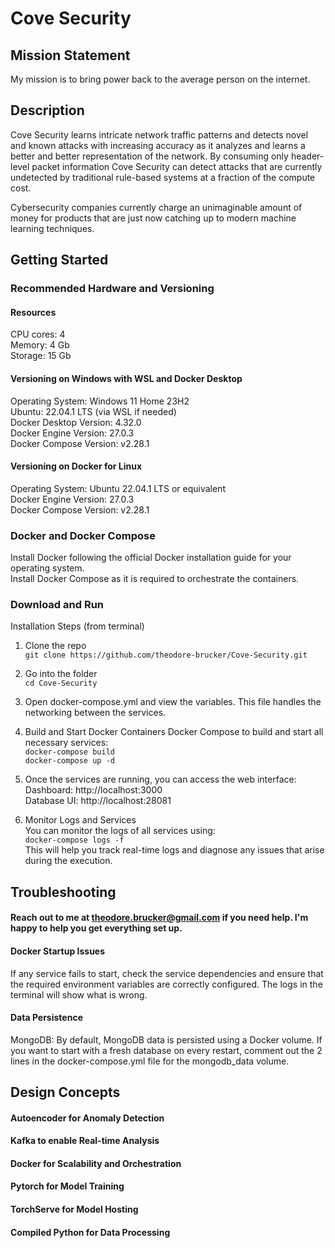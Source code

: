 # Cove Security

## Mission Statement

My mission is to bring power back to the average person on the internet.

## Description
Cove Security learns intricate network traffic patterns and detects novel and known attacks with increasing accuracy as it analyzes and learns a better and better representation of the network. By consuming only header-level packet information Cove Security can detect attacks that are currently undetected by traditional rule-based systems at a fraction of the compute cost.  

Cybersecurity companies currently charge an unimaginable amount of money for products that are just now catching up to modern machine learning techniques.

## Getting Started
### Recommended Hardware and Versioning

#### Resources  
CPU cores: 4  
Memory: 4 Gb  
Storage: 15 Gb

#### Versioning on Windows with WSL and Docker Desktop
Operating System: Windows 11 Home 23H2  
Ubuntu: 22.04.1 LTS (via WSL if needed)  
Docker Desktop Version: 4.32.0  
Docker Engine Version: 27.0.3  
Docker Compose Version: v2.28.1

#### Versioning on Docker for Linux
Operating System: Ubuntu 22.04.1 LTS or equivalent  
Docker Engine Version: 27.0.3  
Docker Compose Version: v2.28.1

### Docker and Docker Compose
Install Docker following the official Docker installation guide for your operating system.  
Install Docker Compose as it is required to orchestrate the containers.

### Download and Run
Installation Steps (from terminal)
1. Clone the repo  
   ```git clone https://github.com/theodore-brucker/Cove-Security.git```
2. Go into the folder  
   ```cd Cove-Security```
3. Open docker-compose.yml and view the variables. This file handles the networking between the services.
4. Build and Start Docker Containers
Docker Compose to build and start all necessary services:  
```docker-compose build```  
```docker-compose up -d```  

5. Once the services are running, you can access the web interface:  
Dashboard: http://localhost:3000  
Database UI: http://localhost:28081

6. Monitor Logs and Services  
You can monitor the logs of all services using:  
```docker-compose logs -f```  
This will help you track real-time logs and diagnose any issues that arise during the execution.

## Troubleshooting

#### Reach out to me at theodore.brucker@gmail.com if you need help. I'm happy to help you get everything set up.

#### Docker Startup Issues  
If any service fails to start, check the service dependencies and ensure that the required environment variables are correctly configured. The logs in the terminal will show what is wrong.

#### Data Persistence
MongoDB: By default, MongoDB data is persisted using a Docker volume. If you want to start with a fresh database on every restart, comment out the 2 lines in the docker-compose.yml file for the mongodb_data volume.


## Design Concepts

#### Autoencoder for Anomaly Detection

#### Kafka to enable Real-time Analysis

#### Docker for Scalability and Orchestration

#### Pytorch for Model Training

#### TorchServe for Model Hosting

#### Compiled Python for Data Processing
